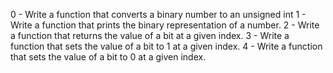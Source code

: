 0 - Write a function that converts a binary number to an unsigned int
1 - Write a function that prints the binary representation of a number.
2 - Write a function that returns the value of a bit at a given index.
3 - Write a function that sets the value of a bit to 1 at a given index.
4 - Write a function that sets the value of a bit to 0 at a given index.
